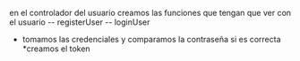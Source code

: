 en el controlador del usuario creamos las funciones que tengan que ver con el usuario
-- registerUser
-- loginUser
* tomamos las credenciales y comparamos la contraseña si es correcta
*creamos el token
